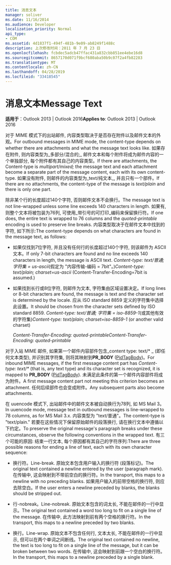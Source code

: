 ```yaml
---
title: 消息文本
manager: soliver
ms.date: 11/16/2014
ms.audience: Developer
localization_priority: Normal
api_type:
- COM
ms.assetid: 4d1837f1-494f-481b-9e09-ab8249f1488c
description: 上次修改时间：2011 年 7 月 23 日
ms.openlocfilehash: fcbdec5adcb47ffac431a832cbb851ee4ebe16d8
ms.sourcegitcommit: 8657170d071f9bcf680aba50b9c07f2a4fb82283
ms.translationtype: MT
ms.contentlocale: zh-CN
ms.lasthandoff: 04/28/2019
ms.locfileid: "33418545"
---
```

# <a name="message-text"></a><span data-ttu-id="69171-103">消息文本</span><span class="sxs-lookup"><span data-stu-id="69171-103">Message Text</span></span>

  
  
<span data-ttu-id="69171-104">**适用于**：Outlook 2013 | Outlook 2016</span><span class="sxs-lookup"><span data-stu-id="69171-104">**Applies to**: Outlook 2013 | Outlook 2016</span></span> 
  
<span data-ttu-id="69171-105">对于 MIME 模式下的出站邮件, 内容类型取决于是否存在附件以及邮件文本的外观。</span><span class="sxs-lookup"><span data-stu-id="69171-105">For outbound messages in MIME mode, the content-type depends on whether there are attachments and what the message text looks like.</span></span> <span data-ttu-id="69171-106">如果存在附件, 则内容类型为_多部分/混合的;_ 邮件文本和每个附件将成为邮件内容的一个单独部分, 每个附件都有其自己的内容类型。</span><span class="sxs-lookup"><span data-stu-id="69171-106">If there are attachments, the Content-type is  _multipart/mixed;_ the message text and each attachment become a separate part of the message content, each with its own content-type.</span></span> <span data-ttu-id="69171-107">如果没有附件, 则邮件的内容类型为_text/纯文本_, 并且只有一个部件。</span><span class="sxs-lookup"><span data-stu-id="69171-107">If there are no attachments, the content-type of the message is  _text/plain_ and there is only one part.</span></span> 
  
<span data-ttu-id="69171-108">除非某个行的长度超过140个字符, 否则邮件文本不会换行。</span><span class="sxs-lookup"><span data-stu-id="69171-108">The message text is not line-wrapped unless some line exceeds 140 characters in length.</span></span> <span data-ttu-id="69171-109">如果有, 则整个文本将被包装为76列, 可使用_带引号的可打印_编码来保留换行符。</span><span class="sxs-lookup"><span data-stu-id="69171-109">If one does, the entire text is wrapped to 76 columns and the  _quoted-printable_ encoding is used to preserve line breaks.</span></span> <span data-ttu-id="69171-110">内容类型取决于在邮件文本中找到的字符, 如下所示:</span><span class="sxs-lookup"><span data-stu-id="69171-110">The content-type depends on what characters are found in the message text, as follows:</span></span> 
  
- <span data-ttu-id="69171-111">如果仅找到7位字符, 并且没有任何行的长度超过140个字符, 则该邮件为 ASCII 文本。</span><span class="sxs-lookup"><span data-stu-id="69171-111">If only 7-bit characters are found and no line exceeds 140 characters in length, the message is ASCII text.</span></span> <span data-ttu-id="69171-112">_Content-type: text/普通; 字符集 = us-ascii_(假定为 "内容传输-编码 = 7bit"。)</span><span class="sxs-lookup"><span data-stu-id="69171-112">_Content-type: text/plain; charset=us-ascii_ (Content-Transfer-Encoding=7bit is assumed.)</span></span> 
    
- <span data-ttu-id="69171-113">如果找到长行或8位字符, 则邮件为文本, 字符集由区域设置决定。</span><span class="sxs-lookup"><span data-stu-id="69171-113">If long lines or 8-bit characters are found, the message is text and the character set is determined by the locale.</span></span> <span data-ttu-id="69171-114">应从 ISO standard 8859 定义的字符集中选择此设置。</span><span class="sxs-lookup"><span data-stu-id="69171-114">It should be chosen from the character sets defined by ISO standard 8859.</span></span> <span data-ttu-id="69171-115">_Content-type: text/普通; 字符集 = iso-8859-1_(或其他有效的字符集)</span><span class="sxs-lookup"><span data-stu-id="69171-115">_Content-type: text/plain; charset=iso-8859-1_ (or another valid charset)</span></span> 
    
     <span data-ttu-id="69171-116">_Content-Transfer-Encoding: quoted-printable_</span><span class="sxs-lookup"><span data-stu-id="69171-116">_Content-Transfer-Encoding: quoted-printable_</span></span>
    
<span data-ttu-id="69171-117">对于入站 MIME 邮件, 如果第一个邮件内容部件包含_content type: text/\* _ (即任何文本类型), 并识别其字符集, 则将其映射到**PR_BODY** ([PidTagBody](pidtagbody-canonical-property.md))。</span><span class="sxs-lookup"><span data-stu-id="69171-117">For inbound MIME messages, if the first message content part has  _Content-type: text/\*_ (that is, any text type) and its character set is recognized, it is mapped to **PR_BODY** ([PidTagBody](pidtagbody-canonical-property.md)).</span></span> <span data-ttu-id="69171-118">未满足此条件的第一个邮件内容部件将成为附件。</span><span class="sxs-lookup"><span data-stu-id="69171-118">A first message content part not meeting this criterion becomes an attachment.</span></span> <span data-ttu-id="69171-119">任何后续部件也会变成附件。</span><span class="sxs-lookup"><span data-stu-id="69171-119">Any subsequent parts also become attachments.</span></span>
  
<span data-ttu-id="69171-120">在 uuencode 模式下, 出站邮件中的邮件文本被自动换行为78列, 如 MS Mail 3。</span><span class="sxs-lookup"><span data-stu-id="69171-120">In uuencode mode, message text in outbound messages is line-wrapped to 78 columns, as for MS Mail 3.x.</span></span> <span data-ttu-id="69171-121">内容类型为 "text/普通"。</span><span class="sxs-lookup"><span data-stu-id="69171-121">The content-type is "text/plain."</span></span> <span data-ttu-id="69171-122">若要在这些情况下保留原始邮件的段落换行, 请在换行文本中遵循以下约定。</span><span class="sxs-lookup"><span data-stu-id="69171-122">To preserve the original message's paragraph breaks under these circumstances, observe the following conventions in the wrapped text.</span></span> <span data-ttu-id="69171-123">有三个可能的原因: 结束一行文本, 每个原因都有其自己的字符序列:</span><span class="sxs-lookup"><span data-stu-id="69171-123">There are three possible reasons for ending a line of text, each with its own character sequence:</span></span>
  
- <span data-ttu-id="69171-124">换行符。</span><span class="sxs-lookup"><span data-stu-id="69171-124">Line-break.</span></span> <span data-ttu-id="69171-125">原始文本包含用户输入的换行符 (段落标记)。</span><span class="sxs-lookup"><span data-stu-id="69171-125">The original text contained a newline entered by the user (paragraph mark).</span></span> <span data-ttu-id="69171-126">在传输中, 这会映射到不带前空白的换行符。</span><span class="sxs-lookup"><span data-stu-id="69171-126">In the transport, this maps to a newline with no preceding blanks.</span></span> <span data-ttu-id="69171-127">如果用户输入的前带空格的换行符, 则应去除空白。</span><span class="sxs-lookup"><span data-stu-id="69171-127">If the user enters a newline preceded by blanks, the blanks should be stripped out.</span></span>
    
- <span data-ttu-id="69171-128">行-nobreak。</span><span class="sxs-lookup"><span data-stu-id="69171-128">Line-nobreak.</span></span> <span data-ttu-id="69171-129">原始文本包含的词太长, 不能在邮件的一行中显示。</span><span class="sxs-lookup"><span data-stu-id="69171-129">The original text contained a word too long to fit on a single line of the message.</span></span> <span data-ttu-id="69171-130">在传输中, 此方法映射到前有两个空格的换行符。</span><span class="sxs-lookup"><span data-stu-id="69171-130">In the transport, this maps to a newline preceded by two blanks.</span></span>
    
- <span data-ttu-id="69171-131">换行。</span><span class="sxs-lookup"><span data-stu-id="69171-131">Line-wrap.</span></span> <span data-ttu-id="69171-132">原始文本不包含任何行, 文本太长, 不能在邮件的一行中显示, 但可以在两个单词之间断线。</span><span class="sxs-lookup"><span data-stu-id="69171-132">The original text contained no newline, the text is too long to fit on a single line of the message, but it can be broken between two words.</span></span> <span data-ttu-id="69171-133">在传输中, 这会映射到前跟一个空白的换行符。</span><span class="sxs-lookup"><span data-stu-id="69171-133">In the transport, this maps to a newline preceded by a single blank.</span></span>
    

